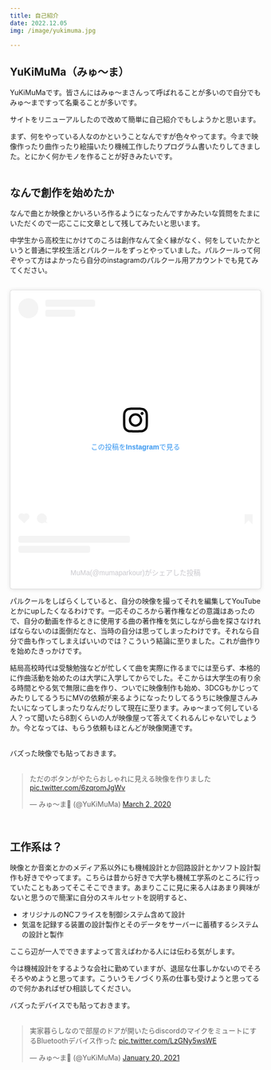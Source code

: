 ```yaml
---
title: 自己紹介
date: 2022.12.05
img: /image/yukimuma.jpg

---
```


## YuKiMuMa（みゅ～ま）

YuKiMuMaです。皆さんにはみゅ〜まさんって呼ばれることが多いので自分でもみゅ～まですって名乗ることが多いです。

サイトをリニューアルしたので改めて簡単に自己紹介でもしようかと思います。

まず、何をやっている人なのかということなんですが色々やってます。今まで映像作ったり曲作ったり絵描いたり機械工作したりプログラム書いたりしてきました。とにかく何かモノを作ることが好きみたいです。  
<br>

## なんで創作を始めたか

なんで曲とか映像とかいろいろ作るようになったんですかみたいな質問をたまにいただくので一応ここに文章として残してみたいと思います。

中学生から高校生にかけてのころは創作なんて全く縁がなく、何をしていたかというと普通に学校生活とパルクールをずっとやっていました。パルクールって何ぞやって方はよかったら自分のinstagramのパルクール用アカウントでも見てみてください。  
<br>

<blockquote class="instagram-media" data-instgrm-captioned data-instgrm-permalink="https://www.instagram.com/p/Bm9Z7ykHxSe/?utm_source=ig_embed&amp;utm_campaign=loading" data-instgrm-version="14" style=" background:#FFF; border:0; border-radius:3px; box-shadow:0 0 1px 0 rgba(0,0,0,0.5),0 1px 10px 0 rgba(0,0,0,0.15); margin: 1px; max-width:540px; min-width:326px; padding:0; width:99.375%; width:-webkit-calc(100% - 2px); width:calc(100% - 2px);"><div style="padding:16px;"> <a href="https://www.instagram.com/p/Bm9Z7ykHxSe/?utm_source=ig_embed&amp;utm_campaign=loading" style=" background:#FFFFFF; line-height:0; padding:0 0; text-align:center; text-decoration:none; width:100%;" target="_blank"> <div style=" display: flex; flex-direction: row; align-items: center;"> <div style="background-color: #F4F4F4; border-radius: 50%; flex-grow: 0; height: 40px; margin-right: 14px; width: 40px;"></div> <div style="display: flex; flex-direction: column; flex-grow: 1; justify-content: center;"> <div style=" background-color: #F4F4F4; border-radius: 4px; flex-grow: 0; height: 14px; margin-bottom: 6px; width: 100px;"></div> <div style=" background-color: #F4F4F4; border-radius: 4px; flex-grow: 0; height: 14px; width: 60px;"></div></div></div><div style="padding: 19% 0;"></div> <div style="display:block; height:50px; margin:0 auto 12px; width:50px;"><svg width="50px" height="50px" viewBox="0 0 60 60" version="1.1" xmlns="https://www.w3.org/2000/svg" xmlns:xlink="https://www.w3.org/1999/xlink"><g stroke="none" stroke-width="1" fill="none" fill-rule="evenodd"><g transform="translate(-511.000000, -20.000000)" fill="#000000"><g><path d="M556.869,30.41 C554.814,30.41 553.148,32.076 553.148,34.131 C553.148,36.186 554.814,37.852 556.869,37.852 C558.924,37.852 560.59,36.186 560.59,34.131 C560.59,32.076 558.924,30.41 556.869,30.41 M541,60.657 C535.114,60.657 530.342,55.887 530.342,50 C530.342,44.114 535.114,39.342 541,39.342 C546.887,39.342 551.658,44.114 551.658,50 C551.658,55.887 546.887,60.657 541,60.657 M541,33.886 C532.1,33.886 524.886,41.1 524.886,50 C524.886,58.899 532.1,66.113 541,66.113 C549.9,66.113 557.115,58.899 557.115,50 C557.115,41.1 549.9,33.886 541,33.886 M565.378,62.101 C565.244,65.022 564.756,66.606 564.346,67.663 C563.803,69.06 563.154,70.057 562.106,71.106 C561.058,72.155 560.06,72.803 558.662,73.347 C557.607,73.757 556.021,74.244 553.102,74.378 C549.944,74.521 548.997,74.552 541,74.552 C533.003,74.552 532.056,74.521 528.898,74.378 C525.979,74.244 524.393,73.757 523.338,73.347 C521.94,72.803 520.942,72.155 519.894,71.106 C518.846,70.057 518.197,69.06 517.654,67.663 C517.244,66.606 516.755,65.022 516.623,62.101 C516.479,58.943 516.448,57.996 516.448,50 C516.448,42.003 516.479,41.056 516.623,37.899 C516.755,34.978 517.244,33.391 517.654,32.338 C518.197,30.938 518.846,29.942 519.894,28.894 C520.942,27.846 521.94,27.196 523.338,26.654 C524.393,26.244 525.979,25.756 528.898,25.623 C532.057,25.479 533.004,25.448 541,25.448 C548.997,25.448 549.943,25.479 553.102,25.623 C556.021,25.756 557.607,26.244 558.662,26.654 C560.06,27.196 561.058,27.846 562.106,28.894 C563.154,29.942 563.803,30.938 564.346,32.338 C564.756,33.391 565.244,34.978 565.378,37.899 C565.522,41.056 565.552,42.003 565.552,50 C565.552,57.996 565.522,58.943 565.378,62.101 M570.82,37.631 C570.674,34.438 570.167,32.258 569.425,30.349 C568.659,28.377 567.633,26.702 565.965,25.035 C564.297,23.368 562.623,22.342 560.652,21.575 C558.743,20.834 556.562,20.326 553.369,20.18 C550.169,20.033 549.148,20 541,20 C532.853,20 531.831,20.033 528.631,20.18 C525.438,20.326 523.257,20.834 521.349,21.575 C519.376,22.342 517.703,23.368 516.035,25.035 C514.368,26.702 513.342,28.377 512.574,30.349 C511.834,32.258 511.326,34.438 511.181,37.631 C511.035,40.831 511,41.851 511,50 C511,58.147 511.035,59.17 511.181,62.369 C511.326,65.562 511.834,67.743 512.574,69.651 C513.342,71.625 514.368,73.296 516.035,74.965 C517.703,76.634 519.376,77.658 521.349,78.425 C523.257,79.167 525.438,79.673 528.631,79.82 C531.831,79.965 532.853,80.001 541,80.001 C549.148,80.001 550.169,79.965 553.369,79.82 C556.562,79.673 558.743,79.167 560.652,78.425 C562.623,77.658 564.297,76.634 565.965,74.965 C567.633,73.296 568.659,71.625 569.425,69.651 C570.167,67.743 570.674,65.562 570.82,62.369 C570.966,59.17 571,58.147 571,50 C571,41.851 570.966,40.831 570.82,37.631"></path></g></g></g></svg></div><div style="padding-top: 8px;"> <div style=" color:#3897f0; font-family:Arial,sans-serif; font-size:14px; font-style:normal; font-weight:550; line-height:18px;">この投稿をInstagramで見る</div></div><div style="padding: 12.5% 0;"></div> <div style="display: flex; flex-direction: row; margin-bottom: 14px; align-items: center;"><div> <div style="background-color: #F4F4F4; border-radius: 50%; height: 12.5px; width: 12.5px; transform: translateX(0px) translateY(7px);"></div> <div style="background-color: #F4F4F4; height: 12.5px; transform: rotate(-45deg) translateX(3px) translateY(1px); width: 12.5px; flex-grow: 0; margin-right: 14px; margin-left: 2px;"></div> <div style="background-color: #F4F4F4; border-radius: 50%; height: 12.5px; width: 12.5px; transform: translateX(9px) translateY(-18px);"></div></div><div style="margin-left: 8px;"> <div style=" background-color: #F4F4F4; border-radius: 50%; flex-grow: 0; height: 20px; width: 20px;"></div> <div style=" width: 0; height: 0; border-top: 2px solid transparent; border-left: 6px solid #f4f4f4; border-bottom: 2px solid transparent; transform: translateX(16px) translateY(-4px) rotate(30deg)"></div></div><div style="margin-left: auto;"> <div style=" width: 0px; border-top: 8px solid #F4F4F4; border-right: 8px solid transparent; transform: translateY(16px);"></div> <div style=" background-color: #F4F4F4; flex-grow: 0; height: 12px; width: 16px; transform: translateY(-4px);"></div> <div style=" width: 0; height: 0; border-top: 8px solid #F4F4F4; border-left: 8px solid transparent; transform: translateY(-4px) translateX(8px);"></div></div></div> <div style="display: flex; flex-direction: column; flex-grow: 1; justify-content: center; margin-bottom: 24px;"> <div style=" background-color: #F4F4F4; border-radius: 4px; flex-grow: 0; height: 14px; margin-bottom: 6px; width: 224px;"></div> <div style=" background-color: #F4F4F4; border-radius: 4px; flex-grow: 0; height: 14px; width: 144px;"></div></div></a><p style=" color:#c9c8cd; font-family:Arial,sans-serif; font-size:14px; line-height:17px; margin-bottom:0; margin-top:8px; overflow:hidden; padding:8px 0 7px; text-align:center; text-overflow:ellipsis; white-space:nowrap;"><a href="https://www.instagram.com/p/Bm9Z7ykHxSe/?utm_source=ig_embed&amp;utm_campaign=loading" style=" color:#c9c8cd; font-family:Arial,sans-serif; font-size:14px; font-style:normal; font-weight:normal; line-height:17px; text-decoration:none;" target="_blank">MuMa(@mumaparkour)がシェアした投稿</a></p></div></blockquote> <script async src="//www.instagram.com/embed.js"></script>

パルクールをしばらくしていると、自分の映像を撮ってそれを編集してYouTubeとかにupしたくなるわけです。一応そのころから著作権などの意識はあったので、自分の動画を作るときに使用する曲の著作権を気にしながら曲を探さなければならないのは面倒だなと、当時の自分は思ってしまったわけです。それなら自分で曲も作ってしまえばいいのでは？こういう結論に至りました。これが曲作りを始めたきっかけです。

結局高校時代は受験勉強などが忙しくて曲を実際に作るまでには至らず、本格的に作曲活動を始めたのは大学に入学してからでした。そこからは大学生の有り余る時間とやる気で無限に曲を作り、ついでに映像制作も始め、3DCGもかじってみたりしてるうちにMVの依頼が来るようになったりしてるうちに映像屋さんみたいになってしまったりなんだりして現在に至ります。みゅ～まって何している人？って聞いたら8割くらいの人が映像屋って答えてくれるんじゃないでしょうか。今となっては、もらう依頼もほとんどが映像関連です。  
<br>

バズった映像でも貼っておきます。  
<br>

<blockquote class="twitter-tweet"><p lang="ja" dir="ltr">ただのボタンがやたらおしゃれに見える映像を作りました <a href="https://t.co/6zqromJgWv">pic.twitter.com/6zqromJgWv</a></p>&mdash; みゅ〜ま💐 (@YuKiMuMa) <a href="https://twitter.com/YuKiMuMa/status/1234409154028040192?ref_src=twsrc%5Etfw">March 2, 2020</a></blockquote> <script async src="https://platform.twitter.com/widgets.js" charset="utf-8"></script>
<br>

## 工作系は？

映像とか音楽とかのメディア系以外にも機械設計とか回路設計とかソフト設計製作も好きでやってます。こちらは昔から好きで大学も機械工学系のところに行っていたこともあってそこそこできます。あまりここに見に来る人はあまり興味がないと思うので簡潔に自分のスキルセットを説明すると、

- オリジナルのNCフライスを制御システム含めて設計
- 気温を記録する装置の設計製作とそのデータをサーバーに蓄積するシステムの設計と製作

ここら辺が一人でできますよって言えばわかる人には伝わる気がします。

今は機械設計をするような会社に勤めていますが、退屈な仕事しかないのでそろそろやめようと思ってます。こういうモノづくり系の仕事も受けようと思ってるので何かあればぜひ相談してください。

バズったデバイスでも貼っておきます。  
<br>
<blockquote class="twitter-tweet"><p lang="ja" dir="ltr">実家暮らしなので部屋のドアが開いたらdiscordのマイクをミュートにするBluetoothデバイス作った <a href="https://t.co/LzGNy5wsWE">pic.twitter.com/LzGNy5wsWE</a></p>&mdash; みゅ〜ま💐 (@YuKiMuMa) <a href="https://twitter.com/YuKiMuMa/status/1351819560203141122?ref_src=twsrc%5Etfw">January 20, 2021</a></blockquote> <script async src="https://platform.twitter.com/widgets.js" charset="utf-8"></script>
